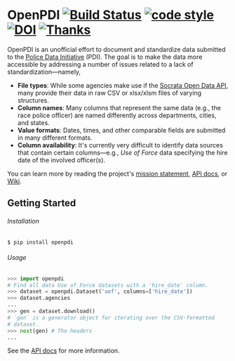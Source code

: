 # OpenPDI [![Build Status](https://travis-ci.org/OpenPDI/openpdi.svg?branch=master)](https://travis-ci.org/OpenPDI/openpdi) [![code style](https://img.shields.io/badge/code%20style-black-%23000.svg)](https://github.com/OpenPDI/openpdi) [![DOI](https://zenodo.org/badge/153943607.svg)](https://zenodo.org/badge/latestdoi/153943607) [![Thanks](https://img.shields.io/badge/say-thanks-ff69b4.svg?&amp;logo=gratipay&amp;logoColor=white)](#say-thanks)


OpenPDI is an unofficial effort to document and standardize data submitted to
the [Police Data Initiative][3] (PDI). The goal is to make the data more accessible
by addressing a number of issues related to a lack of
standardization&mdash;namely,

- **File types**: While some agencies make use if the
  [Socrata Open Data API](https://dev.socrata.com/), many provide their data
  in raw CSV or xlsx/xlsm files of varying structures.
- **Column names**: Many columns that represent the same data (e.g., the race
  police officer) are named differently across departments, cities, and states.
- **Value formats**: Dates, times, and other comparable fields are submitted in
  many different formats.
- **Column availability**: It's currently very difficult to identify data
  sources that contain certain columns&mdash;e.g., *Use of Force* data
  specifying the hire date of the involved officer(s).

You can learn more by reading the project's [mission statement](), [API docs](), or [Wiki]().

## Getting Started

###### Installation

```shell
$ pip install openpdi
```

###### Usage

```python
>>> import openpdi
# Find all data Use of Force datasets with a 'hire_date' column.
>>> dataset = openpdi.Dataset('uof', columns=['hire_date'])
>>> dataset.agencies
...
>>> gen = dataset.download()
# `gen` is a generator object for iterating over the CSV-formatted
# dataset.
>>> next(gen) # The headers
...
```

See the [API docs]() for more information.

[1]: https://github.com/jdkato/OpenPDI/tree/master/openpdi/meta/uof
[2]: https://www.policedatainitiative.org/datasets/use-of-force/
[3]: https://www.policedatainitiative.org/
